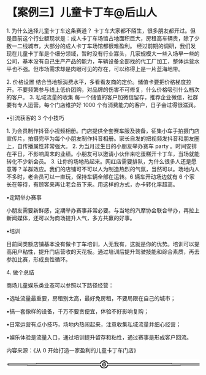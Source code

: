 # 【案例三】儿童卡丁车@后山人

1\. 为什么选择儿童卡丁车这条赛道？ 卡丁车大家都不陌生，很多朋友都开过。但是目前这个行业额现状是：成人卡丁车场馆占地面积巨大，房租高车辆贵，除了少数一二线城市，大部分的成人卡丁车场馆都很难盈利。 经过前期的调研，我们发现在儿童卡丁车是个细分领域，暂时没有行业寡头，几家规模大一些入场早一些的公司，基本没有自己生产产品的能力，车辆设备全部找的代工厂加工，整体运营水平也不强。但市场需求却是肉眼可见的存在，可以称得上是一片蓝海地带。

2\. 价格设置 结合当地额消费水平，多看看友商的定价。储值卡要把价格梯度拉开。不要频繁参与线上低价团购，对品牌的伤害不可修复，什么价格吸引什么档次的客户。 3\. 私域流量的收集 每一个储值的客户加微信留存，推荐企业微信，社群要有专人运营。每个门店维护好 1000 个有消费能力的客户，日子会过得很滋润。

•引流获客的 3 个小技巧

1\. 为会员制作抖音小视频相册。门店提供全套赛车服及装备，征集小车手拍摄门店宣传片，拍摄完毕为每个小朋友制作抖音相册。家长自发的把视频发抖音和朋友圈上，自传播属性非常强大。 2\. 为当月过生日的小朋友举办赛车 party 。时间安排在平日，不影响周末的业绩。小朋友可以邀请小伙伴来吃蛋糕开卡丁车，当场就能转化不少新会员。 3\. 让你的场地热起来。网红店需要排队，为什么很多人还是愿意等？羊群效应。我们的店铺可不可以人为制造热烈的气氛，当然可以。场地内人不多时，老会员可以一直玩，保持车辆全部在运转。6 辆车开动场边就有 6 个家长在等待，有顾客来再让老会员下来。用这样的方式，办卡转化率超高。

•定期举办赛事

小朋友需要新鲜感，定期举办赛事非常必要。与当地的汽摩协会联合举办，再拉上新闻媒体，还可以为商场提升人气，多方共赢的好事。

•培训

目前同类额店铺基本没有做卡丁车培训，人无我有，这就是你的优势。培训可以提高用户粘性，提升门店营收的天花板。通过培训后提升驾驶技能和综合素质，再去参加比赛，形成良性循环。

4\. 做个总结

商场儿童娱乐类业态可以参照以下路径经营：

•选址流量最重要，房租别太高，最好免房租，不要局限在自己的城市；

•搞一套像样的设备，千万不要贪便宜，体验不好影响复购；

•日常运营有点小技巧，场地内热闹起来，注意收集私域流量并细心经营；

•娱乐体验是流量入口，通过培训提升留存和粘性，通过赛事是形成客户回流。

内容来源：《从 0 开始打造一家盈利的儿童卡丁车门店》

![](img/70c086163efe63c67f3a76278afd7895.png)